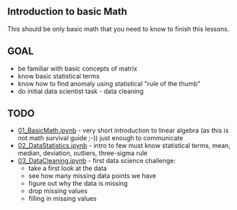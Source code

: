 Introduction to basic Math
--------------------------

This should be only basic math that you need to know to finish this lessons.

## GOAL

- be familiar with basic concepts of matrix 
- know basic statistical terms
- know how to find anomaly using statistical "rule of the thumb"
- do initial data scientist task - data cleaning


## TODO 

- [01_BasicMath.ipynb](01_BasicMath.ipynb) - very short introduction to linear algebra (as this is not math survival guide ;-))  just enough to communicate
- [02_DataStatistics.ipynb](02_DataStatistics.ipynb) - intro to few must know statistical terms, mean, median, deviation, outliers, three-sigma rule
- [03_DataCleaning.ipynb](03_DataCleaning.ipynb) - first data science challenge:
    * take a first look at the data
    * see how many missing data points we have
    * figure out why the data is missing
    * drop missing values
    * filling in missing values
    
    
